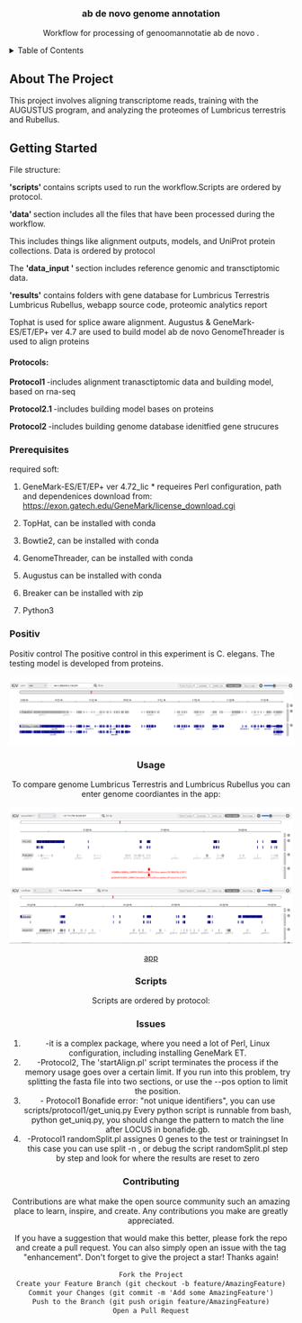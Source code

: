 
<!-- PROJECT LOGO -->


<h3 align="center">ab de novo genome annotation </h3>

  <p align="center">
    Workflow for processing of  genoomannotatie ab de novo .



<!-- TABLE OF CONTENTS -->
<details>
  <summary>Table of Contents</summary>
  <ol>
    <li>
      <a href="#about-the-project">About The Project</a>
      <ul>
        <li></li>
      </ul>
    </li>
    <li>
      <a href="#getting-started">Getting Started</a>
      <ul>
        <li><a href="#prerequisites">Prerequisites</a></li>
      </ul>
    </li>
    <li><a href="#usage">Usage</a></li>
    <li><a href="#Positiv">Positiv control</a></li>
    <li><a href="#contributing">Contributing</a></li>
    <li><a href="#Scripts">Scripts</a></li>
    <li><a href="#Issues">Issues</a></li>
  </ol>
</details>



<!-- ABOUT THE PROJECT -->
## About The Project

This project involves aligning transcriptome reads, training with the AUGUSTUS program, 
and analyzing the proteomes of Lumbricus terrestris and Rubellus.





<!-- GETTING STARTED -->
## Getting Started

File structure:

<p> <strong> 'scripts' </strong>contains scripts used to run the workflow.Scripts are ordered by protocol.</p>
<p> <strong> 'data'  </strong>section includes all the files that have been processed during the workflow.</p> 
<p> This includes things like alignment outputs, models, and UniProt protein collections.
Data is ordered by protocol </p>

<p>  The <strong> 'data_input ' </strong> section includes reference genomic and transctiptomic data.  </p>

<p> <strong> 'results'</strong> contains folders with gene database for Lumbricus Terrestris Lumbricus Rubellus,
 webapp source code, proteomic analytics report  </p> 
    
Tophat  is used for splice aware alignment.
Augustus &  GeneMark-ES/ET/EP+ ver 4.7 are used to build model ab de novo
GenomeThreader is used to align proteins 

<h4>  Protocols: </h4>
 
  <p> <strong>Protocol1 </strong>  -includes alignment tranasctiptomic data and building model, based on rna-seq </p>
  <p> <strong>Protocol2.1  </strong>-includes building model bases on proteins  </p>
 <p>  <strong>Protocol2 </strong> -includes building genome database idenitfied gene strucures </p>

  
  


### Prerequisites

required soft:

1. GeneMark-ES/ET/EP+ ver 4.72_lic *
requeires Perl configuration, path and dependenices
download from: https://exon.gatech.edu/GeneMark/license_download.cgi

2. TopHat, can be installed with conda

3. Bowtie2, can be installed with conda

4. GenomeThreader, can be installed with conda

5. Augustus can be installed with conda
6. Breaker can be installed with zip

7. Python3



### Positiv 
Positiv control
The positive control in this experiment is C. elegans. The testing model is developed from proteins.  
 
 
 <div align="center">
  <a href="https://wclumterr.netlify.app/">
    <img src="https://github.com/ProjecticumDataScience/lumbricus/blob/master/images/product-screenshot/pc.png">
  </a>

### Usage

To compare genome Lumbricus Terrestris and Lumbricus Rubellus you can enter genome coordiantes in the app:
 
 <div align="center">
  <a href="https://wclumterr.netlify.app/">
    <img src="https://github.com/ProjecticumDataScience/lumbricus/blob/master/images/product-screenshot/usage.png">
  </a>

<a href="https://genomewclumterr.netlify.app/"> app </a>

### Scripts

Scripts are ordered by protocol:


### Issues

<ol>
  <li> -it is a complex package, where you need a lot of Perl, Linux configuration, including  installing GeneMark ET.</li>
  <li>  -Protocol2,  The 'startAlign.pl' script  terminates the process if the memory usage goes over a certain limit. 
 If you run into this problem, try splitting the fasta file into two sections,
 or use the --pos option to limit the position.</li>
  <li>- Protocol1 Bonafide error: "not unique identifiers", you can use scripts/protocol1/get_uniq.py
Every python script is runnable from bash, python get_uniq.py,
you should change the pattern to match the line after LOCUS in bonafide.gb.</li>

<li>-Protocol1 randomSplit.pl  assignes 0 genes to the test or trainingset
In this case you can use split -n ,
or debug  the script randomSplit.pl step by step and look for where the results are reset to zero </li> 
</ol>





### Contributing

Contributions are what make the open source community such an amazing place to learn, inspire, and create. Any contributions you make are greatly appreciated.

If you have a suggestion that would make this better, please fork the repo and create a pull request. You can also simply open an issue with the tag "enhancement". Don't forget to give the project a star! Thanks again!

    Fork the Project
    Create your Feature Branch (git checkout -b feature/AmazingFeature)
    Commit your Changes (git commit -m 'Add some AmazingFeature')
    Push to the Branch (git push origin feature/AmazingFeature)
    Open a Pull Request
